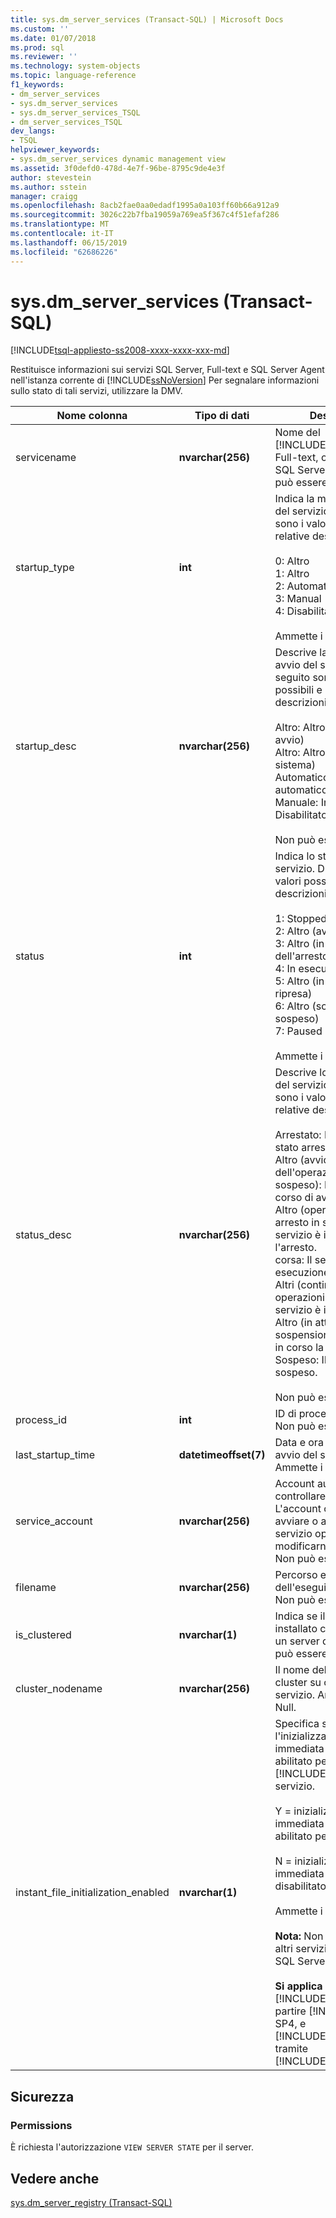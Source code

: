 ```yaml
---
title: sys.dm_server_services (Transact-SQL) | Microsoft Docs
ms.custom: ''
ms.date: 01/07/2018
ms.prod: sql
ms.reviewer: ''
ms.technology: system-objects
ms.topic: language-reference
f1_keywords:
- dm_server_services
- sys.dm_server_services
- sys.dm_server_services_TSQL
- dm_server_services_TSQL
dev_langs:
- TSQL
helpviewer_keywords:
- sys.dm_server_services dynamic management view
ms.assetid: 3f0defd0-478d-4e7f-96be-8795c9de4e3f
author: stevestein
ms.author: sstein
manager: craigg
ms.openlocfilehash: 8acb2fae0aa0edadf1995a0a103ff60b66a912a9
ms.sourcegitcommit: 3026c22b7fba19059a769ea5f367c4f51efaf286
ms.translationtype: MT
ms.contentlocale: it-IT
ms.lasthandoff: 06/15/2019
ms.locfileid: "62686226"
---
```

# <a name="sysdmserverservices-transact-sql"></a>sys.dm_server_services (Transact-SQL)
[!INCLUDE[tsql-appliesto-ss2008-xxxx-xxxx-xxx-md](../../includes/tsql-appliesto-ss2008-xxxx-xxxx-xxx-md.md)]

  Restituisce informazioni sui servizi SQL Server, Full-text e SQL Server Agent nell'istanza corrente di [!INCLUDE[ssNoVersion](../../includes/ssnoversion-md.md)] Per segnalare informazioni sullo stato di tali servizi, utilizzare la DMV.  
  
 
|Nome colonna|Tipo di dati|Descrizione|  
|-----------------|---------------|-----------------|  
|servicename|**nvarchar(256)**|Nome del [!INCLUDE[ssDEnoversion](../../includes/ssdenoversion-md.md)], Full-text, o un servizio di SQL Server Agent. Non può essere null.|  
|startup_type|**int**|Indica la modalità di avvio del servizio. Di seguito sono i valori possibili e le relative descrizioni.<br /><br /> 0: Altro<br />1: Altro<br />2: Automatico<br />3: Manual<br />4: Disabilitata<br /><br /> Ammette i valori Null.|  
|startup_desc|**nvarchar(256)**|Descrive la modalità di avvio del servizio. Di seguito sono i valori possibili e le relative descrizioni.<br /><br /> Altro: Altro (esecuzione avvio)<br />Altro: Altro (avvio del sistema)<br />Automatico: Avvio automatico<br />Manuale: Inizio richiesta<br />Disabilitato: Disabilitata<br /><br /> Non può essere null.|  
|status|**int**|Indica lo stato corrente del servizio. Di seguito sono i valori possibili e le relative descrizioni.<br /><br /> 1: Stopped<br />2: Altro (avvio in sospeso)<br />3: Altro (in attesa dell'arresto)<br />4: In esecuzione<br />5: Altro (in attesa della ripresa)<br />6: Altro (sospensione in sospeso)<br />7: Paused<br /><br /> Ammette i valori Null.|  
|status_desc|**nvarchar(256)**|Descrive lo stato corrente del servizio. Di seguito sono i valori possibili e le relative descrizioni.<br /><br /> Arrestato: Il servizio è stato arrestato.<br />Altro (avvio dell'operazione in sospeso): Il servizio è in corso di avvio.<br />Altro (operazione di arresto in sospeso): Il servizio è in corso l'arresto.<br />corsa: Il servizio è in esecuzione.<br />Altri (continuare le operazioni in sospeso): Il servizio è in sospeso.<br />Altro (in attesa della sospensione): Il servizio è in corso la sospensione.<br />Sospeso: Il servizio è stato sospeso.<br /><br /> Non può essere null.|  
|process_id|**int**|ID di processo del servizio. Non può essere null.|  
|last_startup_time|**datetimeoffset(7)**|Data e ora dell'ultimo avvio del servizio. Ammette i valori Null.|  
|service_account|**nvarchar(256)**|Account autorizzato a controllare il servizio. L'account consente di avviare o arrestare il servizio oppure di modificarne le proprietà. Non può essere null.|  
|filename|**nvarchar(256)**|Percorso e nome file dell'eseguibile del servizio. Non può essere null.|  
|is_clustered|**nvarchar(1)**|Indica se il servizio è installato come risorsa di un server di cluster. Non può essere null.|  
|cluster_nodename|**nvarchar(256)**|Il nome del nodo del cluster su cui è installato il servizio. Ammette i valori Null.|
|instant_file_initialization_enabled|**nvarchar(1)**|Specifica se l'inizializzazione immediata dei file è abilitato per il [!INCLUDE[ssDEnoversion](../../includes/ssdenoversion-md.md)] servizio.<br /><br />Y = inizializzazione immediata dei file è abilitato per il servizio.<br /><br />N = inizializzazione immediata dei file è disabilitato per il servizio.<br /><br /> Ammette i valori Null.<br /><br /> **Nota:** Non è applicabile ad altri servizi, ad esempio SQL Server Agent.<br /><br /> **Si applica a:** [!INCLUDE[ssNoVersion](../../includes/ssnoversion-md.md)] (A partire [!INCLUDE[sssql11](../../includes/sssql11-md.md)] SP4, e [!INCLUDE[ssSQL15](../../includes/sssql15-md.md)] SP1 tramite [!INCLUDE[ssCurrent](../../includes/sscurrent-md.md)]).|  

## <a name="security"></a>Sicurezza  
  
### <a name="permissions"></a>Permissions  
 È richiesta l'autorizzazione `VIEW SERVER STATE` per il server.  
  
## <a name="see-also"></a>Vedere anche  
 [sys.dm_server_registry &#40;Transact-SQL&#41;](../../relational-databases/system-dynamic-management-views/sys-dm-server-registry-transact-sql.md)  
  
